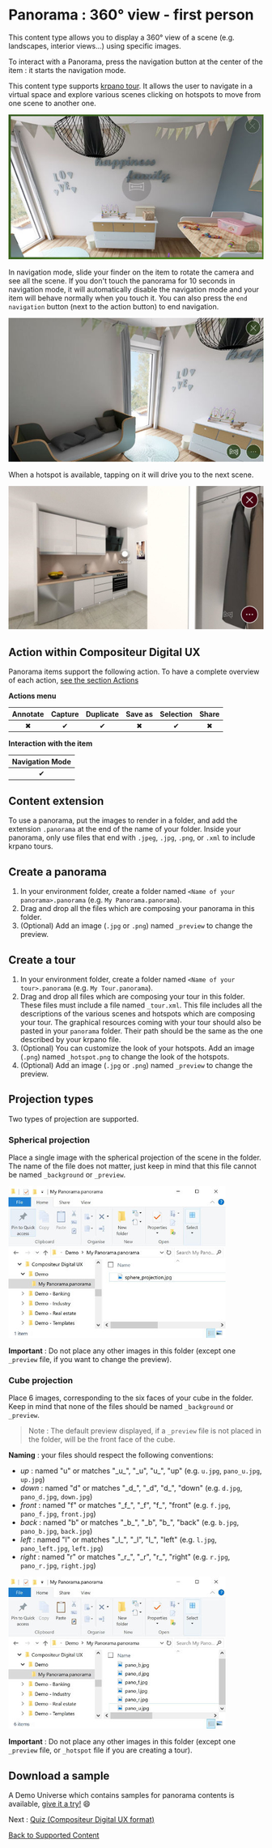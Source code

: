 # Panorama : 360° view - first person

This content type allows you to display a 360° view of a scene (e.g. landscapes, interior views...) using specific images.

To interact with a Panorama, press the navigation button at the center of the item : it starts the navigation mode.

This content type supports [krpano tour](https://krpano.com/tours/weingut/). It allows the user to navigate in a virtual space and explore various scenes clicking on hotspots to move from one scene to another one.

![Panorama navigation mode disabled](../../img/content_panorama_start.JPG)

In navigation mode, slide your finder on the item to rotate the camera and see all the scene. If you don't touch the panorama for 10 seconds in navigation mode, it will automatically disable the navigation mode and your item will behave normally when you touch it.
You can also press the `end navigation` button (next to the action button) to end navigation.

![Panarama navigation mode enabled](../../img/content_panorama_end.JPG)

When a hotspot is available, tapping on it will drive you to the next scene. 

![Panorama hotspot](../../img/content_panorama_hotspot.JPG)

## Action within Compositeur Digital UX

Panorama items support the following action. To have a complete overview of each action, [see the section Actions](actions.md)

**Actions menu**

| Annotate | Capture  | Duplicate | Save as  | Selection | Share    | 
|:--------:|:--------:|:---------:|:--------:|:---------:|:--------:|
| &#x2716; | &#x2714; | &#x2714;  | &#x2716; | &#x2714;  | &#x2716; |

**Interaction with the item**

| Navigation Mode |
|:---------------:|
| &#x2714;        |

## Content extension

To use a panorama, put the images to render in a folder, and add the extension `.panorama` at the end of the name of your folder.
Inside your panorama, only use files that end with `.jpeg`, `.jpg`, `.png`, or `.xml` to include krpano tours.

## Create a panorama

1. In your environment folder, create a folder named `<Name of your panorama>.panorama` (e.g. `My Panorama.panorama`).
1. Drag and drop all the files which are composing your panorama in this folder.
1. (Optional) Add an image (`.jpg` or `.png`) named `_preview` to change the preview.

## Create a tour

1. In your environment folder, create a folder named `<Name of your tour>.panorama` (e.g. `My Tour.panorama`).
1. Drag and drop all files which are composing your tour in this folder. These files must include a file named `_tour.xml`. This file includes all the descriptions of the various scenes and hotspots which are composing your tour. 
The graphical resources coming with your tour should also be pasted in your `panorama` folder. Their path should be the same as the one described by your krpano file. 
1. (Optional) You can customize the look of your hotspots. Add an image (`.png`) named `_hotspot.png` to change the look of the hotspots.
1. (Optional) Add an image (`.jpg` or `.png`) named `_preview` to change the preview.

## Projection types

Two types of projection are supported.

### Spherical projection

Place a single image with the spherical projection of the scene in the folder. The name of the file does not matter, just keep in mind that this file cannot be named `_background` or `_preview`.

![Panorama folder sphere](../../img/content_panorama_sphere_folder.JPG)


**Important** : Do not place any other images in this folder (except one `_preview` file, if you want to change the preview).

### Cube projection

Place 6 images, corresponding to the six faces of your cube in the folder. Keep in mind that none of the files should be named `_background` or `_preview`.

> Note : The default preview displayed, if a `_preview` file is not placed in the folder, will be the front face of the cube.

**Naming** : your files should respect the following conventions:
   * *up* : named "u" or matches "\_u\_", "\_u", "u\_", "up" (e.g. `u.jpg`, `pano_u.jpg`, `up.jpg`)
   * *down* : named "d" or matches "\_d\_", "\_d", "d\_", "down" (e.g. `d.jpg`, `pano_d.jpg`, `down.jpg`)
   * *front* : named "f" or matches "\_f\_", "\_f", "f\_", "front" (e.g. `f.jpg`, `pano_f.jpg`, `front.jpg`)
   * *back* : named "b" or matches "\_b\_", "\_b", "b\_", "back" (e.g. `b.jpg`, `pano_b.jpg`, `back.jpg`)
   * *left* : named "l" or matches "\_l\_", "\_l", "l\_", "left" (e.g. `l.jpg`, `pano_left.jpg`, `left.jpg`)
   * *right* : named "r" or matches "\_r\_", "\_r", "r\_", "right" (e.g. `r.jpg`, `pano_r.jpg`, `right.jpg`)

![Panorama folder cubes](../../img/content_panorama_cubes_folder.JPG)

**Important** : Do not place any other images in this folder (except one `_preview` file, or `_hotspot` file if you are creating a tour).

## Download a sample

A Demo Universe which contains samples for panorama contents is available, [give it a try!](../Demo-Universe.zip) &#x1f604;

Next : [Quiz (Compositeur Digital UX format)](quiz.md)

[Back to Supported Content](index.md)

